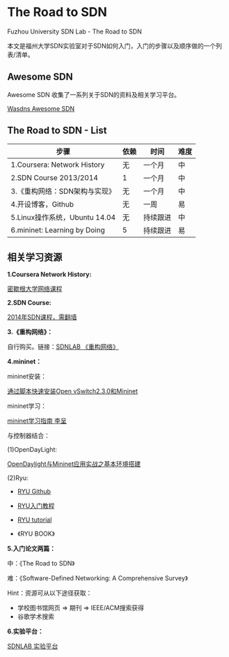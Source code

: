 # The Road to SDN

Fuzhou University SDN Lab - The Road to SDN

本文是福州大学SDN实验室对于SDN如何入门，入门的步骤以及顺序做的一个列表/清单。

## Awesome SDN

Awesome SDN 收集了一系列关于SDN的资料及相关学习平台。

[Wasdns Awesome SDN](https://github.com/Wasdns/awesome-sdn)

## The Road to SDN - List

| 步骤                           | 依赖   | 时间   | 难度   |
| ---------------------------- | ---- | ---- | ---- |
| 1.Coursera: Network History  | 无    | 一个月  | 中    |
| 2.SDN Course 2013/2014       | 1    | 一个月  | 中    |
| 3.《重构网络：SDN架构与实现》            | 无    | 一个月  | 中    |
| 4.开设博客，Github                | 无    | 一周   | 易    |
| 5.Linux操作系统，Ubuntu 14.04     | 无    | 持续跟进 | 中    |
| 6.mininet: Learning by Doing | 5    | 持续跟进 | 易    |

## 相关学习资源

**1.Coursera Network History:**

[密歇根大学网络课程](https://www.coursera.org/learn/internet-history)

**2.SDN Course:**

[2014年SDN课程，需翻墙](https://www.youtube.com/watch?v=I-XdDffLMqc&list=PLpherdrLyny-4Y6jXKvi0Ia9jJAk3M_Bs)

**3.《重构网络》：**

自行购买。链接：[SDNLAB 《重构网络》](http://www.sdnlab.com/book/18762.html)

**4.mininet：**

mininet安装：

[通过脚本快速安装Open vSwitch2.3.0和Mininet](http://www.sdnlab.com/3046.html)

mininet学习：

[mininet学习指南 李呈](http://www.sdnlab.com/11495.html)

与控制器结合：

(1)OpenDayLight:

[OpenDaylight与Mininet应用实战之基本环境搭建](http://www.sdnlab.com/1749.html)

(2)Ryu:

- [RYU Github](https://github.com/osrg/ryu)


- [RYU入门教程](http://www.sdnlab.com/1785.html)
- [RYU tutorial](http://ryu.readthedocs.io/en/latest/getting_started.html)
- 《RYU BOOK》

**5.入门论文两篇：**

中：《The Road to SDN》

难：《Software-Defined Networking: A Comprehensive Survey》

Hint：资源可从以下途径获取：

- 学校图书馆网页 => 期刊 => IEEE/ACM搜索获得 
- 谷歌学术搜索

**6.实验平台：**

[SDNLAB 实验平台](http://www.sdnlab.com/1749.html)